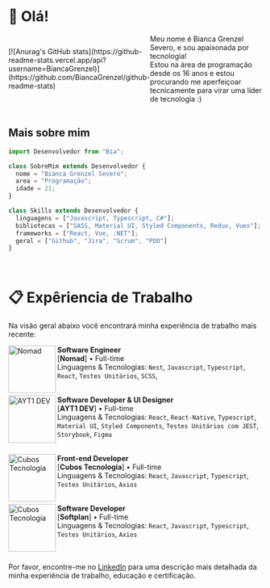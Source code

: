 # 👋 Olá!

<div style="display: flex; align-items: center;">
    <div style="flex: 1;">
        [![Anurag's GitHub stats](https://github-readme-stats.vercel.app/api?username=BiancaGrenzel)](https://github.com/BiancaGrenzel/github-readme-stats)
    </div>
    <div style="flex: 1;">
        Meu nome é Bianca Grenzel Severo, e sou apaixonada por tecnologia!<br>
        Estou na área de programação desde os 16 anos e estou procurando me aperfeiçoar tecnicamente para virar uma líder de tecnologia :)
    </div>
</div>
<br/>

## Mais sobre mim
```js
import Desenvolvedor from "Bia";

class SobreMim extends Desenvolvedor {
  nome = "Bianca Grenzel Severo";
  area = "Programação";
  idade = 21;
}

class Skills extends Desenvolvedor {
  linguagens = ["Javascript, Typescript, C#"];
  bibliotecas = ["SASS, Material UI, Styled Components, Redux, Vuex"];
  frameworks = ["React, Vue, .NET"];
  geral = ["Github", "Jira", "Scrum", "POO"]
}
```
<br/>

# 📋 Expêriencia de Trabalho

Na visão geral abaixo você encontrará minha experiência de trabalho mais recente:

<img align="left" height="94px" width="94px" alt="Nomad" src="https://media.licdn.com/dms/image/C4D0BAQE9GGFNNqIm9A/company-logo_200_200/0/1602786740574?e=2147483647&v=beta&t=OF9hQOszXXLNqXgZeTPu96emoAEK4aMPiamwjM4MyH4"/>

**Software Engineer** \
[**Nomad**] • Full-time \
Linguagens & Tecnologias: `Nest`, `Javascript`, `Typescript`, `React`, `Testes Unitários`, `SCSS`,\
<br/>

<img align="left" height="94px" width="94px" alt="AYT1 DEV" src="https://yt3.ggpht.com/ytc/AKedOLQkXnYChXAHOeBQLzwhk1_BHYgUXs6ITQOakoeNoQ=s900-c-k-c0x00ffffff-no-rj"/>

**Software Developer & UI Designer** \
[**AYT1 DEV**] • Full-time \
Linguagens & Tecnologias: `React`, `React-Native`, `Typescript`, `Material UI`, `Styled Components`, `Testes Unitários com JEST`, `Storybook`, `Figma`\
<br/>

<img align="left" height="94px" width="94px" alt="Cubos Tecnologia" src="https://media.licdn.com/dms/image/C4D0BAQHRatc-sH4PLw/company-logo_200_200/0/1657916139296?e=2147483647&v=beta&t=8pGVfu7C6oGNP3vcbB3YHOCRNuFEgh_O_jbMLw8kkmI"/>

**Front-end Developer** \
[**Cubos Tecnologia**] • Full-time \
Linguagens & Tecnologias: `React`, `Javascript`, `Typescript`, `Testes Unitários`, `Axios` \
<br/>

<img align="left" height="94px" width="94px" alt="Cubos Tecnologia" src="https://yt3.googleusercontent.com/ytc/APkrFKYtQlzN-kK5VMisHo0elYL5RymO1vaBgsrmsxjLtg=s900-c-k-c0x00ffffff-no-rj"/>

**Software Developer** \
[**Softplan**] • Full-time \
Linguagens & Tecnologias: `React`, `Javascript`, `Typescript`, `Testes Unitários`, `Axios` \
<br/>
<br/>

Por favor, encontre-me no [LinkedIn]([https://www.linkedin.com/in/put-here-your-username/](https://www.linkedin.com/in/bianca-grenzel-severo-07b770188/)) para uma descrição mais detalhada da minha experiência de trabalho, educação e certificação.



